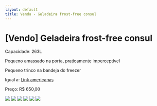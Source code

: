 ```yaml
---
layout: default
title: Venda - Geladeira frost-free consul
---
```

<div class="page-content wc-container">
  <h1>[Vendo] Geladeira frost-free consul</h1>  
   <p>Capacidade: 263L</p>
   <p>Pequeno amassado na porta, praticamente imperceptível</p>
   <p>Pequeno trinco na bandeja do freezer</p>
   <p>Igual a: <a href="http://www.americanas.com.br/produto/108545150/geladeira-refrigerador-consul-frost-free-crm33-branco-263l#productdetails"> Link americanas</a></p>
   <p>Preço: R$ 650,00</p>
    <img src="{{ site.baseurl }}/assets/images/vendas/geladeira1.jpg" class="img-resposive">
    <img src="{{ site.baseurl }}/assets/images/vendas/geladeira2.jpg" class="img-resposive">
    <img src="{{ site.baseurl }}/assets/images/vendas/geladeira3.jpg" class="img-resposive">
    <img src="{{ site.baseurl }}/assets/images/vendas/geladeira4.jpg" class="img-resposive">
    <img src="{{ site.baseurl }}/assets/images/vendas/geladeira5.jpg" class="img-resposive">
    <img src="{{ site.baseurl }}/assets/images/vendas/geladeira6.jpg" class="img-resposive">
</div>

